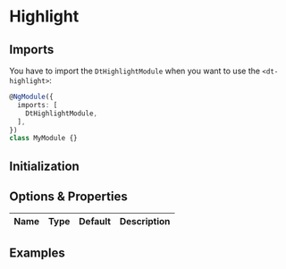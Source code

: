 # Highlight

<docs-source-example example="DefaultHighlightExampleComponent"></docs-source-example>

## Imports

You have to import the `DtHighlightModule` when you want to use the `<dt-highlight>`:

```typescript
@NgModule({
  imports: [
    DtHighlightModule,
  ],
})
class MyModule {}
```

## Initialization


## Options & Properties

| Name | Type | Default | Description |
| --- | --- | --- | --- |

## Examples

